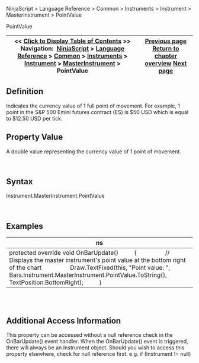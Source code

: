 ﻿


NinjaScript \> Language Reference \> Common \> Instruments \> Instrument \> MasterInstrument \> PointValue






















PointValue







| \<\< [Click to Display Table of Contents](pointvalue.md) \>\> **Navigation:**     [NinjaScript](ninjascript-1.md) \> [Language Reference](language_reference_wip-1.md) \> [Common](common-1.md) \> [Instruments](instruments_ninjascript-1.md) \> [Instrument](instrument-1.md) \> [MasterInstrument](masterinstrument-1.md) \> PointValue | [Previous page](getnextexpiry-1.md) [Return to chapter overview](masterinstrument-1.md) [Next page](rollovercollection-1.md) |
| --- | --- |











## Definition


Indicates the currency value of 1 full point of movement. For example, 1 point in the S\&P 500 Emini futures contract (ES) is $50 USD which is equal to $12\.50 USD per tick.


## 


## Property Value


A double value representing the currency value of 1 point of movement.


 


## Syntax


Instrument.MasterInstrument.PointValue


 


## Examples




| ns |
| --- |
| protected override void OnBarUpdate()          {                  // Displays the master instrument's point value at the bottom right of the chart                  Draw.TextFixed(this, "Point value: ", Bars.Instrument.MasterInstrument.PointValue.ToString(), TextPosition.BottomRight);          } |



## 


 


## Additional Access Information
This property can be accessed without a null reference check in the OnBarUpdate() event handler. When the OnBarUpdate() event is triggered, there will always be an Instrument object. Should you wish to access this property elsewhere, check for null reference first. e.g. if (Instrument !\= null)








